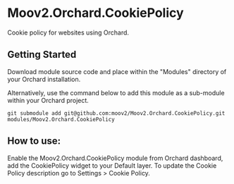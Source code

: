 # Moov2.Orchard.CookiePolicy

Cookie policy for websites using Orchard.

## Getting Started

Download module source code and place within the "Modules" directory of your Orchard installation. 

Alternatively, use the command below to add this module as a sub-module within your Orchard project.

```
git submodule add git@github.com:moov2/Moov2.Orchard.CookiePolicy.git modules/Moov2.Orchard.CookiePolicy
```

## How to use:
Enable the Moov2.Orchard.CookiePolicy module from Orchard dashboard, add the CookiePolicy widget to your Default layer. To update the Cookie Policy description go to Settings > Cookie Policy. 